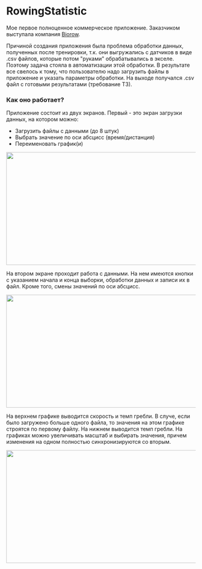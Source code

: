 # RowingStatistic

Мое первое полноценное коммерческое приложение. Заказчиком выступала компания [Biorow](http://biorow.com/).

Причиной создания приложения была проблема обработки данных, полученных после тренировки, т.к. они выгружались с датчиков в виде .csv файлов, которые потом "руками" обрабатывались в экселе.  Поэтому задача стояла в автоматизации этой обработки. В результате все свелось к тому, что пользователю надо загрузить файлы в приложение и указать параметры обработки. На выходе получался .csv файл с готовыми результатами (требование ТЗ).

### Как оно работает?
Приложение состоит из двух экранов. Первый - это экран загрузки данных, на котором можно:
* Загрузить файлы с данными (до 8 штук)
* Выбрать значение по оси абсцисс (время/дистанция)
* Переименовать график(и)

<p align="center">
<a> <img src="https://user-images.githubusercontent.com/25584477/39307687-2dc002ac-496c-11e8-9ac4-05d69ec4122c.png"  height="300" width="533"> </a>

На втором экране проходит работа с данными.
На нем имеются кнопки с указанием начала и конца выборки, обработки данных и записи их в файл. Кроме того, смены значений по оси абсцисс.

<p align="center">
<a> <img src="https://user-images.githubusercontent.com/25584477/39307688-2de359aa-496c-11e8-87ae-e5ee64b2811d.png"  height="300" width="533"> </a>

На верхнем графике выводится скорость и темп гребли. В случе, если было загружено больше одного файла, то значения на этом графике строятся по первому файлу. На нижнем выводится темп гребли. На графиках можно увеличивать масштаб и выбирать значения, причем изменения на одном полностью синхронизируются со вторым.

<p align="center">
<a> <img src="https://user-images.githubusercontent.com/25584477/39307689-2e06591e-496c-11e8-9685-a20a071357af.png"  height="300" width="533"> </a>
